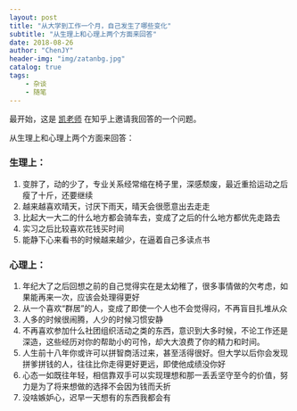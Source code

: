 ```yaml
---
layout: post
title: "从大学到工作一个月，自己发生了哪些变化"
subtitle: "从生理上和心理上两个方面来回答"
date: 2018-08-26
author: "ChenJY"
header-img: "img/zatanbg.jpg"
catalog: true
tags: 
    - 杂谈
    - 随笔
---
```


最开始，这是 [凯老师](ivy-end.com) 在知乎上邀请我回答的一个问题。

从生理上和心理上两个方面来回答：

### 生理上：

1. 变胖了，动的少了，专业关系经常缩在椅子里，深感颓废，最近重拾运动之后瘦了十斤，还要继续
2. 越来越喜欢晴天，讨厌下雨天，晴天会很愿意出去走走
3. 比起大一大二的什么地方都会骑车去，变成了之后的什么地方都优先走路去
4. 实习之后比较喜欢花钱买时间
5. 能静下心来看书的时候越来越少，在逼着自己多读点书

### 心理上：

1. 年纪大了之后回想之前的自己觉得实在是太幼稚了，很多事情做的欠考虑，如果能再来一次，应该会处理得更好
2. 从一个喜欢“群居”的人，变成了即使一个人也不会觉得闷，不再盲目扎堆从众
3. 人多的时候很闹腾，人少的时候习惯安静
4. 不再喜欢参加什么社团组织活动之类的东西，意识到大多时候，不论工作还是深造，这些经历对你的帮助小的可怜，却大大浪费了你的精力和时间。
5. 人生前十八年你或许可以拼智商活过来，甚至活得很好。但大学以后你会发现拼爹拼钱的人，往往比你走得更好更远，即使他成绩没你好
6. 心态一如既往年轻，相信靠双手可以实现理想和那一丢丢坚守至今的价值，努力是为了将来想做的选择不会因为钱而夭折
7. 没啥嫉妒心，迟早一天想有的东西我都会有